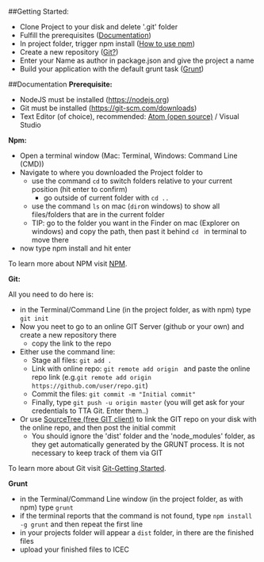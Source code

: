 ##Getting Started:
- Clone Project to your disk and delete '.git' folder
- Fulfill the prerequisites ([Documentation](#prerequisite))
- In project folder, trigger npm install ([How to use npm](#npm))
- Create a new repository ([Git?](#git))
- Enter your Name as author in package.json and give the project a name
- Build your application with the default grunt task ([Grunt](#grunt))

##Documentation
__Prerequisite:__<a name="prerequisite"></a>

- NodeJS must be installed (https://nodejs.org)
- Git must be installed (https://git-scm.com/downloads)
- Text Editor (of choice), recommended: [Atom (open source)](https://atom.io/) / Visual Studio

__Npm:__<a name="npm"></a>

- Open a terminal window (Mac: Terminal, Windows: Command Line (CMD))
- Navigate to where you downloaded the Project folder to
    - use the command `cd` to switch folders relative to your current position (hit enter to confirm)
        - go outside of current folder with `cd ..`
    - use the command `ls` on mac (`dir`on windows) to show all files/folders that are in the current folder
    - TIP: go to the folder you want in the Finder on mac (Explorer on windows) and copy the path, then past it behind `cd ` in terminal to move there
- now type npm install and hit enter

To learn more about NPM visit [NPM](https://docs.npmjs.com/getting-started/what-is-npm).

__Git:__<a name="git"></a>

All you need to do here is:
- in the Terminal/Command Line (in the project folder, as with npm) type `git init`
- Now you neet to go to an online GIT Server (github or your own) and create a new repository there
    - copy the link to the repo
- Either use the command line:
    - Stage all files: `git add .`
    - Link with online repo: `git remote add origin ` and paste the online repo link (e.g.`git remote add origin https://github.com/user/repo.git`)
    - Commit the files: `git commit -m "Initial commit"`
    - Finally, type `git push -u origin master` (you will get ask for your credentials to TTA Git. Enter them..)
- Or use [SourceTree (free GIT client)](https://www.sourcetreeapp.com/) to link the GIT repo on your disk with the online repo, and then post the initial commit
    - You should ignore the 'dist' folder and the 'node_modules' folder, as they get automatically generated by the GRUNT process. It is not necessary to keep track of them via GIT

To learn more about Git visit [Git-Getting Started](https://git-scm.com/book/en/v1/Git-Basics-Getting-a-Git-Repository).

__Grunt__<a name="grunt"></a>

- in the Terminal/Command Line window (in the project folder, as with npm) type `grunt`
- if the terminal reports that the command is not found, type `npm install -g grunt` and then repeat the first line
- in your projects folder will appear a `dist` folder, in there are the finished files
- upload your finished files to ICEC